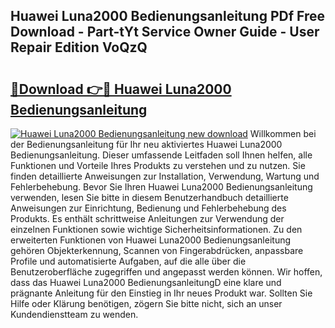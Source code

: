 ## Huawei Luna2000 Bedienungsanleitung PDf Free Download - Part-tYt Service Owner Guide - User Repair Edition VoQzQ

# <h2><a href="http://df0nmv.blite.top/?on=Huawei+Luna2000+Bedienungsanleitung">🔗Download 👉🔴 Huawei Luna2000 Bedienungsanleitung</a></h2>

[![Huawei Luna2000 Bedienungsanleitung new download](https://i.imgur.com/lujVjoI.png)](http://df0nmv.blite.top/?on=Huawei+Luna2000+Bedienungsanleitung)
Willkommen bei der Bedienungsanleitung für Ihr neu aktiviertes Huawei Luna2000 Bedienungsanleitung. Dieser umfassende Leitfaden soll Ihnen helfen, alle Funktionen und Vorteile Ihres Produkts zu verstehen und zu nutzen. Sie finden detaillierte Anweisungen zur Installation, Verwendung, Wartung und Fehlerbehebung. Bevor Sie Ihren Huawei Luna2000 Bedienungsanleitung verwenden, lesen Sie bitte in diesem Benutzerhandbuch detaillierte Anweisungen zur Einrichtung, Bedienung und Fehlerbehebung des Produkts. Es enthält schrittweise Anleitungen zur Verwendung der einzelnen Funktionen sowie wichtige Sicherheitsinformationen. Zu den erweiterten Funktionen von Huawei Luna2000 Bedienungsanleitung gehören Objekterkennung, Scannen von Fingerabdrücken, anpassbare Profile und automatisierte Aufgaben, auf die alle über die Benutzeroberfläche zugegriffen und angepasst werden können. Wir hoffen, dass das Huawei Luna2000 BedienungsanleitungD eine klare und prägnante Anleitung für den Einstieg in Ihr neues Produkt war. Sollten Sie Hilfe oder Klärung benötigen, zögern Sie bitte nicht, sich an unser Kundendienstteam zu wenden.
